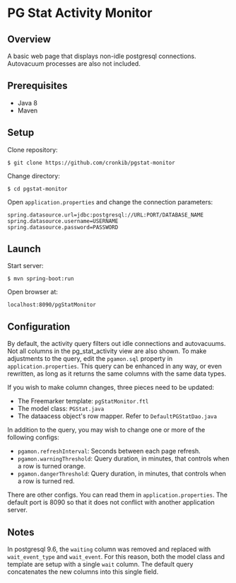 # PG Stat Activity Monitor

## Overview

A basic web page that displays non-idle postgresql connections. Autovacuum processes are also not included.

## Prerequisites

 - Java 8
 - Maven

## Setup

Clone repository: 
```
$ git clone https://github.com/cronkib/pgstat-monitor
```

Change directory: 
```
$ cd pgstat-monitor
```

Open ```application.properties``` and change the connection parameters:
```
spring.datasource.url=jdbc:postgresql://URL:PORT/DATABASE_NAME
spring.datasource.username=USERNAME
spring.datasource.password=PASSWORD
```

## Launch

Start server: 
```
$ mvn spring-boot:run
```

Open browser at: 
```
localhost:8090/pgStatMonitor
```

## Configuration
By default, the activity query filters out idle connections and autovacuums. Not all columns in the pg_stat_activity view are also shown. To make adjustments to the query, edit the ```pgamon.sql``` property in ```application.properties```. This query can be enhanced in any way, or even rewritten, as long as it returns the same columns with the same data types.

If you wish to make column changes, three pieces need to be updated:
 - The Freemarker template: ```pgStatMonitor.ftl```
 - The model class: ```PGStat.java```
 - The dataacess object's row mapper. Refer to ```DefaultPGStatDao.java```

In addition to the query, you may wish to change one or more of the following configs:
 - ```pgamon.refreshInterval```: Seconds between each page refresh.
 - ```pgamon.warningThreshold```: Query duration, in minutes, that controls when a row is turned orange.
 - ```pgamon.dangerThreshold```: Query duration, in minutes, that controls when a row is turned red. 

There are other configs. You can read them in ```application.properties```. The default port is 8090 so that it does not conflict with another application server.

## Notes

In postgresql 9.6, the ```waiting``` column was removed and replaced with ```wait_event_type``` and ```wait_event```. For this reason, both the model class and template are setup with a single ```wait``` column. The default query concatenates the new columns into this single field. 
